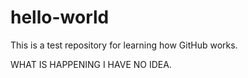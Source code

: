 # hello-world
This is a test repository for learning how GitHub works.

WHAT IS HAPPENING I HAVE NO IDEA.
